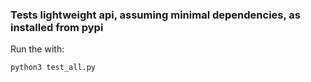 ### Tests lightweight api, assuming minimal dependencies, as installed from pypi

Run the  with:

```
python3 test_all.py
```
